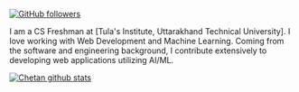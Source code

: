 <!---
Please consider starring the repo if you find this useful in any manner
or use it.
-->

<!---[![Twitter Follow](https://img.shields.io/twitter/follow/rishit_dagli?style=social)](https://twitter.com/intent/follow?screen_name=rishit_dagli) -->
[![GitHub followers](https://img.shields.io/github/followers/Rishit-dagli?label=Follow&style=social)](https://github.com/negimox) 

I am a CS Freshman at [Tula's Institute, Uttarakhand Technical University]. I love working with Web Development and Machine Learning. Coming from the software and engineering background, I contribute extensively to developing web applications utilizing AI/ML.

[![Chetan github stats](https://github-readme-stats.vercel.app/api?username=negimox&show_icons=true&title_color=fff&icon_color=79ff97&text_color=9f9f9f&bg_color=151515&count_private=true)](https://github.com/negimox)
